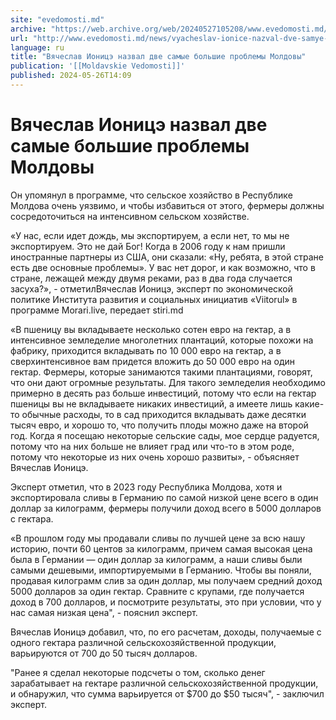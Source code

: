 ```yaml
---
site: "evedomosti.md"
archive: "https://web.archive.org/web/20240527105208/www.evedomosti.md/news/vyacheslav-ionice-nazval-dve-samye-bolshie-problemy-moldovy"
url: "http://www.evedomosti.md/news/vyacheslav-ionice-nazval-dve-samye-bolshie-problemy-moldovy"
language: ru
title: "Вячеслав Ионицэ назвал две самые большие проблемы Молдовы"
publication: '[[Moldavskie Vedomosti]]'
published: 2024-05-26T14:09
---
```


# Вячеслав Ионицэ назвал две самые большие проблемы Молдовы

Он упомянул в программе, что сельское хозяйство в Республике Молдова очень уязвимо, и чтобы избавиться от этого, фермеры должны сосредоточиться на интенсивном сельском хозяйстве.

«У нас, если идет дождь, мы экспортируем, а если нет, то мы не экспортируем. Это не дай Бог! Когда в 2006 году к нам пришли иностранные партнеры из США, они сказали: «Ну, ребята, в этой стране есть две основные проблемы». У вас нет дорог, и как возможно, что в стране, лежащей между двумя реками, раз в два года случается засуха?», - отметилВячеслав Ионицэ, эксперт по экономической политике Института развития и социальных инициатив «Viitorul» в программе Morari.live, передает stiri.md

«В пшеницу вы вкладываете несколько сотен евро на гектар, а в интенсивное земледелие многолетних плантаций, которые похожи на фабрику, приходится вкладывать по 10 000 евро на гектар, а в сверхинтенсивное вам придется вложить до 50 000 евро на один гектар. Фермеры, которые занимаются такими плантациями, говорят, что они дают огромные результаты. Для такого земледелия необходимо примерно в десять раз больше инвестиций, потому что если на гектар пшеницы вы не вкладываете никаких инвестиций, а имеете лишь какие-то обычные расходы, то в сад приходится вкладывать даже десятки тысяч евро, и хорошо то, что получить плоды можно даже на второй год. Когда я посещаю некоторые сельские сады, мое сердце радуется, потому что на них больше не влияет град или что-то в этом роде, потому что некоторые из них очень хорошо развиты», - объясняет Вячеслав Ионицэ.

Эксперт отметил, что в 2023 году Республика Молдова, хотя и экспортировала сливы в Германию по самой низкой цене всего в один доллар за килограмм, фермеры получили доход всего в 5000 долларов с гектара.

«В прошлом году мы продавали сливы по лучшей цене за всю нашу историю, почти 60 центов за килограмм, причем самая высокая цена была в Германии — один доллар за килограмм, а наши сливы были самыми дешевыми, импортируемыми в Германию. Чтобы вы поняли, продавая килограмм слив за один доллар, мы получаем средний доход 5000 долларов за один гектар. Сравните с крупами, где получается доход в 700 долларов, и посмотрите результаты, это при условии, что у нас самая низкая цена", - пояснил эксперт.

Вячеслав Ионицэ добавил, что, по его расчетам, доходы, получаемые с одного гектара различной сельскохозяйственной продукции, варьируются от 700 до 50 тысяч долларов.

"Ранее я сделал некоторые подсчеты о том, сколько денег зарабатывает на гектаре различной сельскохозяйственной продукции, и обнаружил, что сумма варьируется от $700 до $50 тысяч", - заключил эксперт.